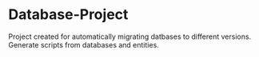 # Database-Project
Project created for automatically migrating datbases to different versions.
Generate scripts from databases and entities.
